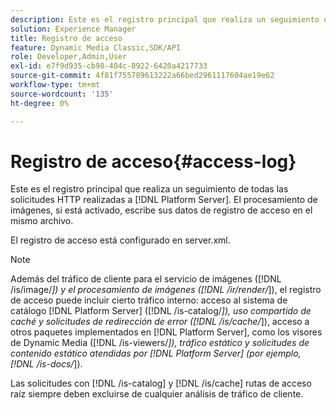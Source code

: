 ```yaml
---
description: Este es el registro principal que realiza un seguimiento de todas las solicitudes HTTP realizadas a  [!DNL Platform Server]. El procesamiento de imágenes, si está activado, escribe sus datos de registro de acceso en el mismo archivo.
solution: Experience Manager
title: Registro de acceso
feature: Dynamic Media Classic,SDK/API
role: Developer,Admin,User
exl-id: e7f9d935-cb98-404c-8922-6420a4217733
source-git-commit: 4f81f755789613222a66bed2961117604ae19e62
workflow-type: tm+mt
source-wordcount: '135'
ht-degree: 0%

---
```


# Registro de acceso{#access-log}

Este es el registro principal que realiza un seguimiento de todas las solicitudes HTTP realizadas a [!DNL Platform Server]. El procesamiento de imágenes, si está activado, escribe sus datos de registro de acceso en el mismo archivo.

El registro de acceso está configurado en server.xml.

>[!NOTE]
>
>Además del tráfico de cliente para el servicio de imágenes ([!DNL /is/image/*]) y el procesamiento de imágenes ([!DNL /ir/render/*]), el registro de acceso puede incluir cierto tráfico interno: acceso al sistema de catálogo [!DNL Platform Server] ([!DNL /is-catalog/*]), uso compartido de caché y solicitudes de redirección de error ([!DNL /is/cache/*]), acceso a otros paquetes implementados en [!DNL Platform Server], como los visores de Dynamic Media ([!DNL /is-viewers/*]), tráfico estático y solicitudes de contenido estático atendidas por [!DNL Platform Server] (por ejemplo, [!DNL /is-docs/*]).

Las solicitudes con [!DNL /is-catalog] y [!DNL /is/cache] rutas de acceso raíz siempre deben excluirse de cualquier análisis de tráfico de cliente.
